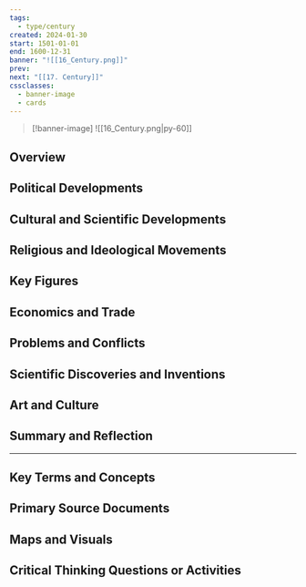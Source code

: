 ```yaml
---
tags:
  - type/century
created: 2024-01-30
start: 1501-01-01
end: 1600-12-31
banner: "![[16_Century.png]]"
prev: 
next: "[[17. Century]]"
cssclasses:
  - banner-image
  - cards
---
```

>[!banner-image] ![[16_Century.png|py-60]]
>
## Overview
## Political Developments
## Cultural and Scientific Developments
## Religious and Ideological Movements
## Key Figures
## Economics and Trade
## Problems and Conflicts
## Scientific Discoveries and Inventions
## Art and Culture
## Summary and Reflection
---
## Key Terms and Concepts
## Primary Source Documents
## Maps and Visuals
## Critical Thinking Questions or Activities



